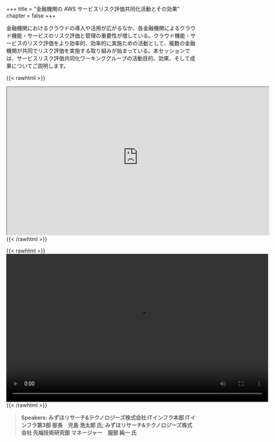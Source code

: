 +++
title = "金融機関の AWS サービスリスク評価共同化活動とその効果"
chapter = false
+++

金融機関におけるクラウドの導入や活用が広がるなか、各金融機関によるクラウド機能・サービスのリスク評価と管理の重要性が増している。クラウド機能・サービスのリスク評価をより効率的、効率的に実施ための活動として、複数の金融機関が共同でリスク評価を実施する取り組みが始まっている。本セッションでは、サービスリスク評価共同化ワーキンググループの活動目的、効果、そして成果についてご説明します。

{{< rawhtml >}}
<iframe src="https://awssecurityroadshowjapan2021.s3.ap-northeast-1.amazonaws.com/OnDemandTracks/fin_track_4.pdf" width="696" height="392"></iframe>
{{< /rawhtml >}}

{{< rawhtml >}}
<video width="696" height="392" controls>
  <source src="https://awssecurityroadshowjapan2021.s3.ap-northeast-1.amazonaws.com/OnDemandTracks/fin_track_4.mp4" type="video/mp4">
  Your browser doesn't support video.
</video>
{{< /rawhtml >}}

>  **Speakers: みずほリサーチ&テクノロジーズ株式会社 ITインフラ本部 ITインフラ第3部 部長　児島 浩太郎 氏; みずほリサーチ&テクノロジーズ株式会社 先端技術研究部 マネージャー　服部 純一 氏** 

